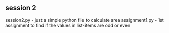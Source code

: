 ## session 2
session2.py - just a simple python file to calculate area
assignment1.py  - 1st assignment to find if the values in list-items are odd or even

